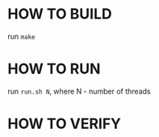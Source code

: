 # HOW TO BUILD

run `make`

# HOW TO RUN

run `run.sh N`, where N - number of threads

# HOW TO VERIFY
